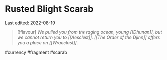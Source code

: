 # Rusted Blight Scarab
Last edited: 2022-08-19

> [!flavour]
> *We pulled you from the raging ocean, young [[Dhunan]], but we cannot return you to [[Aesclast]]. [[The Order of the Djinn]] offers you a place on [[Wraeclast]].*


#currency #fragment #scarab